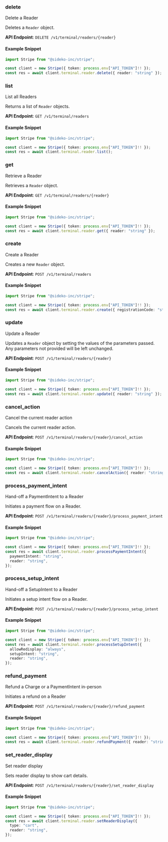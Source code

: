 
### delete <a name="delete"></a>
Delete a Reader

<p>Deletes a <code>Reader</code> object.</p>

**API Endpoint**: `DELETE /v1/terminal/readers/{reader}`

#### Example Snippet

```typescript
import Stripe from "@sideko-inc/stripe";

const client = new Stripe({ token: process.env["API_TOKEN"]!! });
const res = await client.terminal.reader.delete({ reader: "string" });
```

### list <a name="list"></a>
List all Readers

<p>Returns a list of <code>Reader</code> objects.</p>

**API Endpoint**: `GET /v1/terminal/readers`

#### Example Snippet

```typescript
import Stripe from "@sideko-inc/stripe";

const client = new Stripe({ token: process.env["API_TOKEN"]!! });
const res = await client.terminal.reader.list();
```

### get <a name="get"></a>
Retrieve a Reader

<p>Retrieves a <code>Reader</code> object.</p>

**API Endpoint**: `GET /v1/terminal/readers/{reader}`

#### Example Snippet

```typescript
import Stripe from "@sideko-inc/stripe";

const client = new Stripe({ token: process.env["API_TOKEN"]!! });
const res = await client.terminal.reader.get({ reader: "string" });
```

### create <a name="create"></a>
Create a Reader

<p>Creates a new <code>Reader</code> object.</p>

**API Endpoint**: `POST /v1/terminal/readers`

#### Example Snippet

```typescript
import Stripe from "@sideko-inc/stripe";

const client = new Stripe({ token: process.env["API_TOKEN"]!! });
const res = await client.terminal.reader.create({ registrationCode: "string" });
```

### update <a name="update"></a>
Update a Reader

<p>Updates a <code>Reader</code> object by setting the values of the parameters passed. Any parameters not provided will be left unchanged.</p>

**API Endpoint**: `POST /v1/terminal/readers/{reader}`

#### Example Snippet

```typescript
import Stripe from "@sideko-inc/stripe";

const client = new Stripe({ token: process.env["API_TOKEN"]!! });
const res = await client.terminal.reader.update({ reader: "string" });
```

### cancel_action <a name="cancel_action"></a>
Cancel the current reader action

<p>Cancels the current reader action.</p>

**API Endpoint**: `POST /v1/terminal/readers/{reader}/cancel_action`

#### Example Snippet

```typescript
import Stripe from "@sideko-inc/stripe";

const client = new Stripe({ token: process.env["API_TOKEN"]!! });
const res = await client.terminal.reader.cancelAction({ reader: "string" });
```

### process_payment_intent <a name="process_payment_intent"></a>
Hand-off a PaymentIntent to a Reader

<p>Initiates a payment flow on a Reader.</p>

**API Endpoint**: `POST /v1/terminal/readers/{reader}/process_payment_intent`

#### Example Snippet

```typescript
import Stripe from "@sideko-inc/stripe";

const client = new Stripe({ token: process.env["API_TOKEN"]!! });
const res = await client.terminal.reader.processPaymentIntent({
  paymentIntent: "string",
  reader: "string",
});
```

### process_setup_intent <a name="process_setup_intent"></a>
Hand-off a SetupIntent to a Reader

<p>Initiates a setup intent flow on a Reader.</p>

**API Endpoint**: `POST /v1/terminal/readers/{reader}/process_setup_intent`

#### Example Snippet

```typescript
import Stripe from "@sideko-inc/stripe";

const client = new Stripe({ token: process.env["API_TOKEN"]!! });
const res = await client.terminal.reader.processSetupIntent({
  allowRedisplay: "always",
  setupIntent: "string",
  reader: "string",
});
```

### refund_payment <a name="refund_payment"></a>
Refund a Charge or a PaymentIntent in-person

<p>Initiates a refund on a Reader</p>

**API Endpoint**: `POST /v1/terminal/readers/{reader}/refund_payment`

#### Example Snippet

```typescript
import Stripe from "@sideko-inc/stripe";

const client = new Stripe({ token: process.env["API_TOKEN"]!! });
const res = await client.terminal.reader.refundPayment({ reader: "string" });
```

### set_reader_display <a name="set_reader_display"></a>
Set reader display

<p>Sets reader display to show cart details.</p>

**API Endpoint**: `POST /v1/terminal/readers/{reader}/set_reader_display`

#### Example Snippet

```typescript
import Stripe from "@sideko-inc/stripe";

const client = new Stripe({ token: process.env["API_TOKEN"]!! });
const res = await client.terminal.reader.setReaderDisplay({
  type: "cart",
  reader: "string",
});
```
